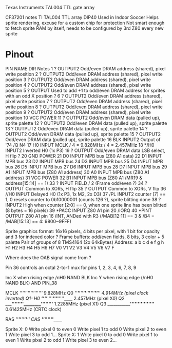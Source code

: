 Texas Instruments TAL004 TTL gate array

CF37201 notes
TI TAL004 TTL array
DIP40
Used in Indoor Soccer
Helps sprite rendering, excuse for a custom chip for protection
Not smart enough to fetch sprite RAM by itself, needs to be configured by 3rd Z80 every new sprite

# Pinout

PIN	NAME	DIR			Notes
1	?		OUTPUT2		Odd/even DRAM address (shared), pixel write position
2	?		OUTPUT2		Odd/even DRAM address (shared), pixel write position
3	?		OUTPUT2		Odd/even DRAM address (shared), pixel write position
4	?		OUTPUT2		Odd/even DRAM address (shared), pixel write position
5	?		OUTPUT 		Used to add +1 to odd/even DRAM address for sprites with an odd X position ?
6	?		OUTPUT2		Odd/even DRAM address (shared), pixel write position
7	?		OUTPUT2		Odd/even DRAM address (shared), pixel write position
8	?		OUTPUT2		Odd/even DRAM address (shared), pixel write position
9	?		OUTPUT2		Odd/even DRAM address (shared), pixel write position
10	VCC		POWER
11	?		OUTPUT2		Odd/even DRAM data (pulled up), sprite palette
12	?		OUTPUT2		Odd/even DRAM data (pulled up), sprite palette
13	?		OUTPUT2		Odd/even DRAM data (pulled up), sprite palette
14	?		OUTPUT2		Odd/even DRAM data (pulled up), sprite palette
15	?		OUTPUT2		Odd/even DRAM data (pulled up), sprite palette
16	BLK		INPUT2      Output of '74 /Q N4
17	H0		INPUT       MCLK / 4 = 9.828MHz / 4 = 2.457MHz
18	*/H0	INPUT2      Inverted H0 (1x P3)
19	?		OUTPUT		Odd/even DRAM data LSB select, H flip ?
20	GND		POWER
21	D0		INPUT		MPB bus (Z80 A1 data)
22	D1		INPUT		MPB bus
23	D2		INPUT		MPB bus
24	D3		INPUT		MPB bus
25	D4		INPUT		MPB bus
26	D5		INPUT		MPB bus
27	D6		INPUT		MPB bus
28	D7		INPUT 		MPB bus
29	A1		INPUT		MPB bus (Z80 A1 address)
30	A0		INPUT		MPB bus (Z80 A1 address)
31	VCC		POWER
32	B1		INPUT		MPB bus (Z80 A1 /MR19 & address[15:14] == 1)
33	?		INPUT		FIELD / 2 (Frame odd/even ?)
34	?		OUTPUT		Common to XORs, H flip
35	?		OUTPUT		Common to XORs, V flip
36	//H0	INPUT       Delayed H0 (1x P3, 1x M2, 2x D3)
37	/PL		INPUT2		counter [7] == 1, 0 resets counter to 0b10000001 (counts 126 ?), sprite blitting done
38	?		INPUT2		High when counter [2:0] == 0, when one sprite line has been blitted (8 bytes = 16 pixels)
39	*PACC	INPUT       Z80 A1 pin 20 /IORQ
40	*PINT	OUTPUT      Z80 A1 pin 16 /INT, ANDed with R3 (/MAB[12:11] == 3 & /B4 = /MAB[15:13] == 4: 9800~9FFF)

Sprite graphics format: 16x16 pixels, 4 bits per pixel, with 1 bit for opacity and 3 for indexed color ?
Frame buffers: odd/even fields, 8 bits, 3 color + 5 palette
Pair of groups of 8 TMS4164 (2x 64kBytes)
Address: a  b  c  d  e  f  g  h
		 H1 H2 H3 H4 H5 H6 H7 V0
		 V1 V2 V3 V4 V5 V6 V7 F

Where does the OAB signal come from ?

Pin 36 controls an octal 2-to-1 mux for pins 1, 2, 3, 4, 6, 7, 8, 9

Inc X when rising edge /nH0 NAND BLK
Inc Y when rising edge (/nH0 NAND BLK) AND PIN_38

MCLK	_'_'_'_'_'_'_'_'_'_'_'_'_'_'_'_'_'_	9.828MHz
Q0      _''__''__''__''__''__''__''__''__'' 4.914MHz (pixel clock inverted)
Q1=H0   ___''''____''''____''''____''''____ 2.457MHz (pixel X0)
Q2      _______''''''''________''''''''____ 1.2285MHz (pixel X1)
Q3      _______________''''''''''''''''____ 0.61425MHz (CRTC clock)

RAS		_''______''______''______''______''
CAS		___''______''______''______''______

Sprite X: 0
	Write pixel 0 to even 0
	Write pixel 1 to odd 0
	Write pixel 2 to even 1
	Write pixel 3 to odd 1...
Sprite X: 1
	Write pixel 0 to odd 0
	Write pixel 1 to even 1
	Write pixel 2 to odd 1
	Write pixel 3 to even 2...
